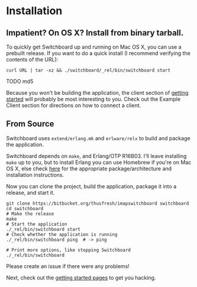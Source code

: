 # Installation

## Impatient? On OS X? Install from binary tarball.

To quickly get Switchboard up and running on Mac OS X, you can use a prebuilt
release. If you want to do a quick install (I recommend verifying the contents
of the URL):

    curl URL | tar -xz && ./switchboard/_rel/bin/switchboard start

TODO md5

Because you won't be building the application, the client section of
[getting started](getting-started.md) will probably be most interesting
to you. Check out the Example Client section for directions on how to
connect a client.


## From Source

Switchboard uses `extend/erlang.mk` and `erlware/relx` to build and
package the application.

Switchboard depends on `make`, and Erlang/OTP R16B03. I'll leave
installing `make` up to you, but to install Erlang you can use
Homebrew if you're on Mac OS X, else check
[here](https://www.erlang-solutions.com/downloads/download-erlang-otp)
for the appropriate package/architecture and installation
instructions.

Now you can clone the project, build the application, package it into
a release, and start it.

	git clone https://bitbucket.org/thusfresh/imapswitchboard switchboard
	cd switchboard
	# Make the release
	make
	# Start the application
	./_rel/bin/switchboard start
	# Check whether the application is running
	./_rel/bin/switchboard ping  # -> ping

	# Print more options, like stopping Switchboard
	./_rel/bin/switchboard

Please create an issue if there were any problems!

Next, check out the [getting started pages](getting-started.md) to get you hacking.
